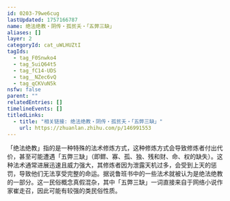```yaml
---
id: 0203-79we6cug
lastUpdated: 1757166787
name: 绝法绝教・阴传・孤贫夭・「五弊三缺」
aliases: []
layer: 2
categoryId: cat_uWLHUZtI
tagIds:
  - tag_F0Snwko4
  - tag_5uiQ64t5
  - tag_fC14-UDS
  - tag__NZec6vQ
  - tag_qCKVuN5k
nsfw: false
parent: ""
relatedEntries: []
timelineEvents: []
titledLinks:
  - title: "相关链接: 绝法绝教・阴传・孤贫夭・「五弊三缺」"
    url: https://zhuanlan.zhihu.com/p/146991553
---
```


「绝法绝教」指的是一种特殊的法术修炼方式，这种修炼方式会导致修炼者付出代价，甚至可能遭遇「五弊三缺」（即鳏、寡、孤、独、残和财、命、权的缺失）。这种法术通常进展迅速且威力强大，其修炼者因为泄露天机过多，会受到上天的惩罚，导致他们无法享受完整的命运。据说鲁班书中的一些法术就被认为是绝法绝教的一部分。这一民俗概念真假混杂，其中「五弊三缺」一词直接来自于网络小说作家崔走召，因此可能有较强的类民俗性质。